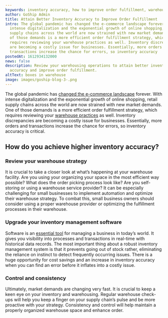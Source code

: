 ```yaml
---
keywords: inventory accuracy, how to improve order fulfillment, warehousing operations
author: GoShip Admin
title: Attain Better Inventory Accuracy to Improve Order Fulfillment
intro: The global pandemic has changed the e-commerce landscape forever. With
  intense digitalization and the exponential growth of online shopping, retail
  supply chains across the world are now strained with new market demands. One
  of those demands is a more efficient order fulfillment strategy, which
  requires reviewing your warehouse practices as well. Inventory discrepancies
  are becoming a costly issue for businesses. Essentially, more orders and
  transactions increase the chance for errors, so inventory accuracy
postedAt: 1612934132000
news: false
description: Review your warehousing operations to attain better inventory
  accuracy and improve order fulfillment.
altText: boxes in warehouse
image: images/goship-blog-3-.png
---
```

The global pandemic has [changed the e-commerce landscape](https://www.goship.com/blog/3-tips-for-shipping-strategy-success-in-2021/) forever. With intense digitalization and the exponential growth of online shopping, retail supply chains across the world are now strained with new market demands. One of those demands is a more efficient order fulfillment strategy, which requires reviewing your [warehouse practices](https://www.plslogistics.com/blog/3-predicted-warehouse-management-trends-for-2021) as well. Inventory discrepancies are becoming a costly issue for businesses. Essentially, more orders and transactions increase the chance for errors, so inventory accuracy is critical.

How do you achieve higher inventory accuracy?
---------------------------------------------

### Review your warehouse strategy

It is crucial to take a closer look at what’s happening at your warehouse facility. Are you using your organizing your space in the most efficient way possible? What does the order picking process look like? Are you self-storing or using a warehouse service provider? It can be especially challenging for small businesses to implement automation and optimize their warehouse strategy. To combat this, small business owners should consider using a proper warehouse provider or optimizing the fulfillment processes in their warehouse.

### Upgrade your inventory management software

Software is an [essential tool](https://www.goship.com/blog/2021-outlook-small-business-trends/) for managing a business in today’s world. It gives you visibility into processes and transactions in real-time with historical data records. The most important thing about a robust inventory management system is that it prevents going out of stock rather, eliminating the reliance on instinct to detect frequently occurring issues. There is a huge opportunity for cost savings and an increase in inventory accuracy when you can find an error before it inflates into a costly issue.

### Control and consistency

Ultimately, market demands are changing very fast. It is crucial to keep a keen eye on your inventory and warehousing. Regular warehouse check-ups will help you keep a finger on your supply chain’s pulse and be more proactive with your strategy. Consistency and control will help maintain a properly organized warehouse space and enhance order.
